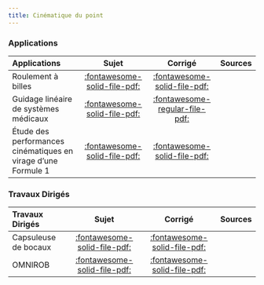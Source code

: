 ```yaml
---
title: Cinématique du point 
---
```



### Applications 
 
| Applications | Sujet | Corrigé | Sources  | 
| :-------------- | :---: | :-----: | :------: | 
| Roulement à billes | [:fontawesome-solid-file-pdf:](http://xpessoles-cpge.fr/pdf/Cy_12_Ch_04_Application_03_RoulementBilles_Sujet.pdf) | [:fontawesome-solid-file-pdf:](http://xpessoles-cpge.fr/pdf/Cy_12_Ch_04_Application_03_RoulementBilles_Corrige.pdf) | 
| Guidage linéaire de systèmes médicaux | [:fontawesome-solid-file-pdf:](http://xpessoles-cpge.fr/pdf/Cy_12_Ch_04_Application_04_GlissiereBilles_Sujet.pdf) | [:fontawesome-regular-file-pdf:](http://xpessoles-cpge.fr/pdf/Cy_12_Ch_04_Application_04_GlissiereBilles_Corrige.pdf) | 
| Étude des performances cinématiques en virage d’une Formule 1 | [:fontawesome-solid-file-pdf:](http://xpessoles-cpge.fr/pdf/Cy_12_Ch_04_Application_05_EssieuF1_FM_Sujet.pdf) | [:fontawesome-solid-file-pdf:](http://xpessoles-cpge.fr/pdf/Cy_12_Ch_04_Application_05_EssieuF1_FM_Corrige.pdf) | 

### Travaux Dirigés 
 
| Travaux Dirigés | Sujet | Corrigé | Sources  | 
| :-------------- | :---: | :-----: | :------: | 
| Capsuleuse de bocaux | [:fontawesome-solid-file-pdf:](http://xpessoles-cpge.fr/pdf/Cy_12_Ch_04_Application_01_Capsuleuse_Sujet.pdf) | [:fontawesome-solid-file-pdf:](http://xpessoles-cpge.fr/pdf/Cy_12_Ch_04_Application_01_Capsuleuse_Corrige.pdf) | 
| OMNIROB | [:fontawesome-solid-file-pdf:](http://xpessoles-cpge.fr/pdf/Cy_12_Ch_04_Application_02_Omnirob_Sujet.pdf) | [:fontawesome-solid-file-pdf:](http://xpessoles-cpge.fr/pdf/Cy_12_Ch_04_Application_02_Omnirob_Corrige.pdf) | 



